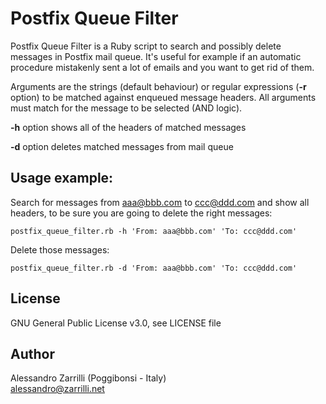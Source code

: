 # Postfix Queue Filter

Postfix Queue Filter is a Ruby script to search and possibly delete messages in Postfix mail queue. It's useful for example if an automatic procedure mistakenly sent a lot of emails and you want to get rid of them.

Arguments are the strings (default behaviour) or regular expressions (**-r** option) to be matched against enqueued message headers. All arguments must match for the message to be selected (AND logic).

**-h** option shows all of the headers of matched messages

**-d** option deletes matched messages from mail queue

## Usage example:

Search for messages from aaa@bbb.com to ccc@ddd.com and show all headers, to be sure you are going to delete the right messages:

`postfix_queue_filter.rb -h 'From: aaa@bbb.com' 'To: ccc@ddd.com'`

Delete those messages:

`postfix_queue_filter.rb -d 'From: aaa@bbb.com' 'To: ccc@ddd.com'`

## License

GNU General Public License v3.0, see LICENSE file

## Author

Alessandro Zarrilli (Poggibonsi - Italy)  
alessandro@zarrilli.net
